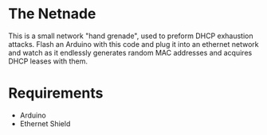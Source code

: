 The Netnade
==================
This is a small network "hand grenade", used to preform DHCP exhaustion attacks.  Flash an Arduino with this code and plug it into an ethernet network and watch as it endlessly generates random MAC addresses and acquires DHCP leases with them. 

Requirements
==================
* Arduino
* Ethernet Shield
